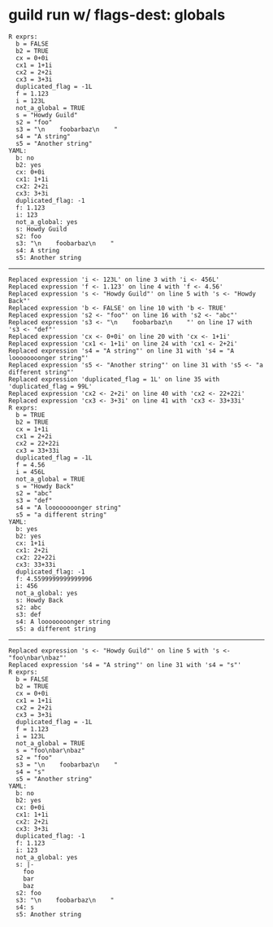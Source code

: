 # guild run w/ flags-dest: globals

    R exprs:
      b = FALSE
      b2 = TRUE
      cx = 0+0i
      cx1 = 1+1i
      cx2 = 2+2i
      cx3 = 3+3i
      duplicated_flag = -1L
      f = 1.123
      i = 123L
      not_a_global = TRUE
      s = "Howdy Guild"
      s2 = "foo"
      s3 = "\n    foobarbaz\n    "
      s4 = "A string"
      s5 = "Another string"
    YAML:
      b: no
      b2: yes
      cx: 0+0i
      cx1: 1+1i
      cx2: 2+2i
      cx3: 3+3i
      duplicated_flag: -1
      f: 1.123
      i: 123
      not_a_global: yes
      s: Howdy Guild
      s2: foo
      s3: "\n    foobarbaz\n    "
      s4: A string
      s5: Another string

---

    Replaced expression 'i <- 123L' on line 3 with 'i <- 456L'
    Replaced expression 'f <- 1.123' on line 4 with 'f <- 4.56'
    Replaced expression 's <- "Howdy Guild"' on line 5 with 's <- "Howdy Back"'
    Replaced expression 'b <- FALSE' on line 10 with 'b <- TRUE'
    Replaced expression 's2 <- "foo"' on line 16 with 's2 <- "abc"'
    Replaced expression 's3 <- "\n    foobarbaz\n    "' on line 17 with 's3 <- "def"'
    Replaced expression 'cx <- 0+0i' on line 20 with 'cx <- 1+1i'
    Replaced expression 'cx1 <- 1+1i' on line 24 with 'cx1 <- 2+2i'
    Replaced expression 's4 = "A string"' on line 31 with 's4 = "A loooooooonger string"'
    Replaced expression 's5 <- "Another string"' on line 31 with 's5 <- "a different string"'
    Replaced expression 'duplicated_flag = 1L' on line 35 with 'duplicated_flag = 99L'
    Replaced expression 'cx2 <- 2+2i' on line 40 with 'cx2 <- 22+22i'
    Replaced expression 'cx3 <- 3+3i' on line 41 with 'cx3 <- 33+33i'
    R exprs:
      b = TRUE
      b2 = TRUE
      cx = 1+1i
      cx1 = 2+2i
      cx2 = 22+22i
      cx3 = 33+33i
      duplicated_flag = -1L
      f = 4.56
      i = 456L
      not_a_global = TRUE
      s = "Howdy Back"
      s2 = "abc"
      s3 = "def"
      s4 = "A loooooooonger string"
      s5 = "a different string"
    YAML:
      b: yes
      b2: yes
      cx: 1+1i
      cx1: 2+2i
      cx2: 22+22i
      cx3: 33+33i
      duplicated_flag: -1
      f: 4.5599999999999996
      i: 456
      not_a_global: yes
      s: Howdy Back
      s2: abc
      s3: def
      s4: A loooooooonger string
      s5: a different string

---

    Replaced expression 's <- "Howdy Guild"' on line 5 with 's <- "foo\nbar\nbaz"'
    Replaced expression 's4 = "A string"' on line 31 with 's4 = "s"'
    R exprs:
      b = FALSE
      b2 = TRUE
      cx = 0+0i
      cx1 = 1+1i
      cx2 = 2+2i
      cx3 = 3+3i
      duplicated_flag = -1L
      f = 1.123
      i = 123L
      not_a_global = TRUE
      s = "foo\nbar\nbaz"
      s2 = "foo"
      s3 = "\n    foobarbaz\n    "
      s4 = "s"
      s5 = "Another string"
    YAML:
      b: no
      b2: yes
      cx: 0+0i
      cx1: 1+1i
      cx2: 2+2i
      cx3: 3+3i
      duplicated_flag: -1
      f: 1.123
      i: 123
      not_a_global: yes
      s: |-
        foo
        bar
        baz
      s2: foo
      s3: "\n    foobarbaz\n    "
      s4: s
      s5: Another string

